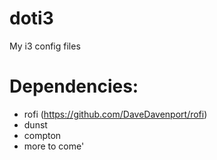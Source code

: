 # doti3
My i3 config files

# Dependencies:

* rofi (https://github.com/DaveDavenport/rofi)
* dunst
* compton
* more to come'
